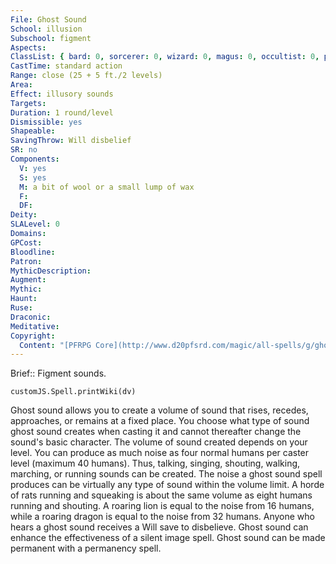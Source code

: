 ```yaml
---
File: Ghost Sound
School: illusion
Subschool: figment
Aspects: 
ClassList: { bard: 0, sorcerer: 0, wizard: 0, magus: 0, occultist: 0, psychic: 0, mesmerist: 0, medium: 0 }
CastTime: standard action
Range: close (25 + 5 ft./2 levels)
Area: 
Effect: illusory sounds
Targets: 
Duration: 1 round/level
Dismissible: yes
Shapeable: 
SavingThrow: Will disbelief
SR: no
Components:
  V: yes
  S: yes
  M: a bit of wool or a small lump of wax
  F: 
  DF: 
Deity: 
SLALevel: 0
Domains: 
GPCost: 
Bloodline: 
Patron: 
MythicDescription: 
Augment: 
Mythic: 
Haunt: 
Ruse: 
Draconic: 
Meditative: 
Copyright:
  Content: "[PFRPG Core](http://www.d20pfsrd.com/magic/all-spells/g/ghost-sound)"
---
```

Brief:: Figment sounds.

```dataviewjs
customJS.Spell.printWiki(dv)
```

Ghost sound allows you to create a volume of sound that rises, recedes, approaches, or remains at a fixed place. You choose what type of sound ghost sound creates when casting it and cannot thereafter change the sound's basic character.  The volume of sound created depends on your level. You can produce as much noise as four normal humans per caster level (maximum 40 humans). Thus, talking, singing, shouting, walking, marching, or running sounds can be created. The noise a ghost sound spell produces can be virtually any type of sound within the volume limit. A horde of rats running and squeaking is about the same volume as eight humans running and shouting. A roaring lion is equal to the noise from 16 humans, while a roaring dragon is equal to the noise from 32 humans. Anyone who hears a ghost sound receives a Will save to disbelieve.  Ghost sound can enhance the effectiveness of a silent image spell.  Ghost sound can be made permanent with a permanency spell.
